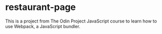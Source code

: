 # restaurant-page

This is a project from The Odin Project JavaScript course to learn how to use Webpack, a JavaScript bundler.
